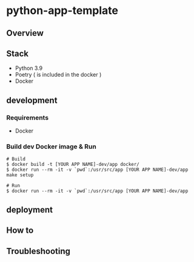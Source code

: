# python-app-template

## Overview


## Stack

- Python 3.9
- Poetry ( is included in the docker )
- Docker


## development


### Requirements
- Docker


### Build dev Docker image & Run
```
# Build
$ docker build -t [YOUR APP NAME]-dev/app docker/
$ docker run --rm -it -v `pwd`:/usr/src/app [YOUR APP NAME]-dev/app make setup

# Run
$ docker run --rm -it -v `pwd`:/usr/src/app [YOUR APP NAME]-dev/app
```


## deployment


## How to


## Troubleshooting

